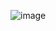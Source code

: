 ![image](https://github.com/4029005t0/4029005t0/assets/149554373/868a8c89-b37c-4b5c-860c-b1c31e88b880)
